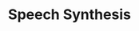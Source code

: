 ---
layout: named_collection
collection_name: speech-synthesis
title: Speech Synthesis
permalink: /speech-synthesis/
---